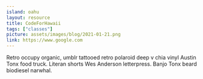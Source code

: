 ```yaml
---
island: oahu
layout: resource
title: CodeForHawaii
tags: ["classes"]
picture: assets/images/blog/2021-01-21.png
link: https://www.google.com
---
```


Retro occupy organic, umblr tattooed retro polaroid deep v chia vinyl Austin Tonx food truck. Literan shorts Wes Anderson letterpress. Banjo Tonx beard biodiesel narwhal.
